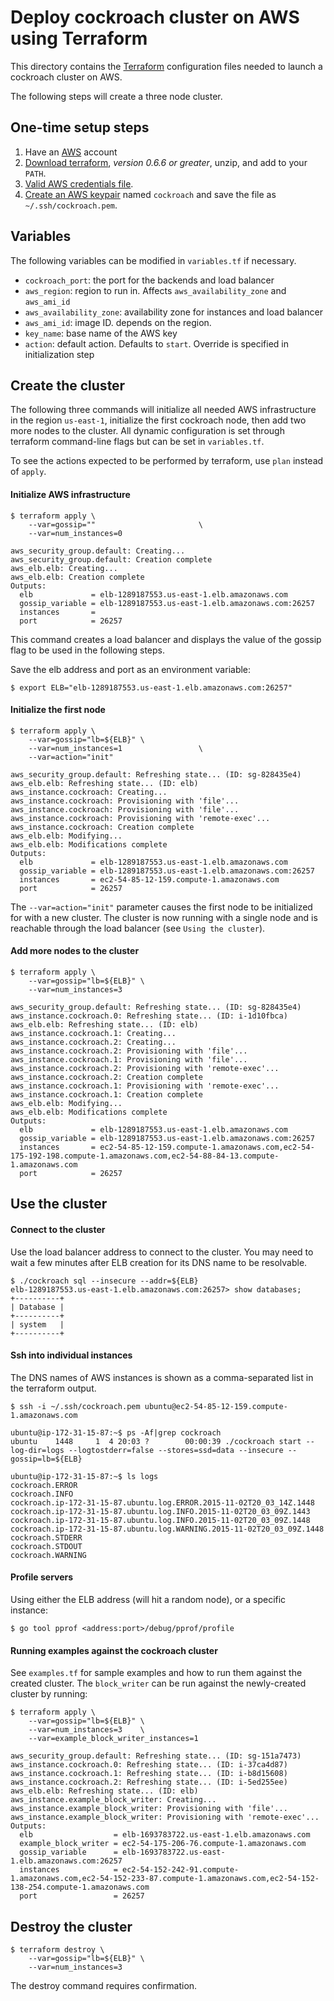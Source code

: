 # Deploy cockroach cluster on AWS using Terraform

This directory contains the [Terraform](https://terraform.io/) configuration
files needed to launch a cockroach cluster on AWS.

The following steps will create a three node cluster.

## One-time setup steps
1. Have an [AWS](http://aws.amazon.com/) account
2. [Download terraform](https://terraform.io/downloads.html), *version 0.6.6 or greater*, unzip, and add to your `PATH`.
3. [Valid AWS credentials file](http://docs.aws.amazon.com/cli/latest/userguide/cli-chap-getting-set-up.html#cli-signup).
4. [Create an AWS keypair](https://console.aws.amazon.com/ec2/v2/home?region=us-east-1#KeyPairs:sort=keyName) named `cockroach` and save the file as `~/.ssh/cockroach.pem`.

## Variables

The following variables can be modified in `variables.tf` if necessary.
* `cockroach_port`: the port for the backends and load balancer
* `aws_region`: region to run in. Affects `aws_availability_zone` and `aws_ami_id`
* `aws_availability_zone`: availability zone for instances and load balancer
* `aws_ami_id`: image ID. depends on the region.
* `key_name`: base name of the AWS key
* `action`: default action. Defaults to `start`. Override is specified in initialization step

## Create the cluster

The following three commands will initialize all needed AWS infrastructure in the region `us-east-1`,
initialize the first cockroach node, then add two more nodes to the cluster.
All dynamic configuration is set through terraform command-line flags but can be set in `variables.tf`.

To see the actions expected to be performed by terraform, use `plan` instead of `apply`.

#### Initialize AWS infrastructure

```
$ terraform apply \
    --var=gossip=""                       \
    --var=num_instances=0

aws_security_group.default: Creating...
aws_security_group.default: Creation complete
aws_elb.elb: Creating...
aws_elb.elb: Creation complete
Outputs:
  elb             = elb-1289187553.us-east-1.elb.amazonaws.com
  gossip_variable = elb-1289187553.us-east-1.elb.amazonaws.com:26257
  instances       = 
  port            = 26257

```

This command creates a load balancer and displays the value of the gossip flag to be used in the
following steps.

Save the elb address and port as an environment variable:
```
$ export ELB="elb-1289187553.us-east-1.elb.amazonaws.com:26257"
```

#### Initialize the first node

```
$ terraform apply \
    --var=gossip="lb=${ELB}" \
    --var=num_instances=1                 \
    --var=action="init"

aws_security_group.default: Refreshing state... (ID: sg-828435e4)
aws_elb.elb: Refreshing state... (ID: elb)
aws_instance.cockroach: Creating...
aws_instance.cockroach: Provisioning with 'file'...
aws_instance.cockroach: Provisioning with 'file'...
aws_instance.cockroach: Provisioning with 'remote-exec'...
aws_instance.cockroach: Creation complete
aws_elb.elb: Modifying...
aws_elb.elb: Modifications complete
Outputs:
  elb             = elb-1289187553.us-east-1.elb.amazonaws.com
  gossip_variable = elb-1289187553.us-east-1.elb.amazonaws.com:26257
  instances       = ec2-54-85-12-159.compute-1.amazonaws.com
  port            = 26257

```

The `--var=action="init"` parameter causes the first node to be initialized for with a new cluster.
The cluster is now running with a single node and is reachable through the load balancer (see `Using the cluster`).

#### Add more nodes to the cluster

```
$ terraform apply \
    --var=gossip="lb=${ELB}" \
    --var=num_instances=3

aws_security_group.default: Refreshing state... (ID: sg-828435e4)
aws_instance.cockroach.0: Refreshing state... (ID: i-1d10fbca)
aws_elb.elb: Refreshing state... (ID: elb)
aws_instance.cockroach.1: Creating...
aws_instance.cockroach.2: Creating...
aws_instance.cockroach.2: Provisioning with 'file'...
aws_instance.cockroach.1: Provisioning with 'file'...
aws_instance.cockroach.2: Provisioning with 'remote-exec'...
aws_instance.cockroach.2: Creation complete
aws_instance.cockroach.1: Provisioning with 'remote-exec'...
aws_instance.cockroach.1: Creation complete
aws_elb.elb: Modifying...
aws_elb.elb: Modifications complete
Outputs:
  elb             = elb-1289187553.us-east-1.elb.amazonaws.com
  gossip_variable = elb-1289187553.us-east-1.elb.amazonaws.com:26257
  instances       = ec2-54-85-12-159.compute-1.amazonaws.com,ec2-54-175-192-198.compute-1.amazonaws.com,ec2-54-88-84-13.compute-1.amazonaws.com
  port            = 26257

```

## Use the cluster

#### Connect to the cluster

Use the load balancer address to connect to the cluster. You may need to wait a few minutes after
ELB creation for its DNS name to be resolvable.

```
$ ./cockroach sql --insecure --addr=${ELB}
elb-1289187553.us-east-1.elb.amazonaws.com:26257> show databases;
+----------+
| Database |
+----------+
| system   |
+----------+
```

#### Ssh into individual instances

The DNS names of AWS instances is shown as a comma-separated list in the terraform output.

```
$ ssh -i ~/.ssh/cockroach.pem ubuntu@ec2-54-85-12-159.compute-1.amazonaws.com

ubuntu@ip-172-31-15-87:~$ ps -Af|grep cockroach
ubuntu    1448     1  4 20:03 ?        00:00:39 ./cockroach start --log-dir=logs --logtostderr=false --stores=ssd=data --insecure --gossip=lb=${ELB}

ubuntu@ip-172-31-15-87:~$ ls logs
cockroach.ERROR
cockroach.INFO
cockroach.ip-172-31-15-87.ubuntu.log.ERROR.2015-11-02T20_03_14Z.1448
cockroach.ip-172-31-15-87.ubuntu.log.INFO.2015-11-02T20_03_09Z.1443
cockroach.ip-172-31-15-87.ubuntu.log.INFO.2015-11-02T20_03_09Z.1448
cockroach.ip-172-31-15-87.ubuntu.log.WARNING.2015-11-02T20_03_09Z.1448
cockroach.STDERR
cockroach.STDOUT
cockroach.WARNING

```

#### Profile servers

Using either the ELB address (will hit a random node), or a specific instance:
```
$ go tool pprof <address:port>/debug/pprof/profile
```

#### Running examples against the cockroach cluster

See `examples.tf` for sample examples and how to run them against the created cluster.
The `block_writer` can be run against the newly-created cluster by running:
```
$ terraform apply \
    --var=gossip="lb=${ELB}" \
    --var=num_instances=3    \
    --var=example_block_writer_instances=1

aws_security_group.default: Refreshing state... (ID: sg-151a7473)
aws_instance.cockroach.0: Refreshing state... (ID: i-37ca4d87)
aws_instance.cockroach.1: Refreshing state... (ID: i-b8d15608)
aws_instance.cockroach.2: Refreshing state... (ID: i-5ed255ee)
aws_elb.elb: Refreshing state... (ID: elb)
aws_instance.example_block_writer: Creating...
aws_instance.example_block_writer: Provisioning with 'file'...
aws_instance.example_block_writer: Provisioning with 'remote-exec'...
Outputs:
  elb                  = elb-1693783722.us-east-1.elb.amazonaws.com
  example_block_writer = ec2-54-175-206-76.compute-1.amazonaws.com
  gossip_variable      = elb-1693783722.us-east-1.elb.amazonaws.com:26257
  instances            = ec2-54-152-242-91.compute-1.amazonaws.com,ec2-54-152-233-87.compute-1.amazonaws.com,ec2-54-152-138-254.compute-1.amazonaws.com
  port                 = 26257
```

## Destroy the cluster

```
$ terraform destroy \
    --var=gossip="lb=${ELB}" \
    --var=num_instances=3
```

The destroy command requires confirmation.
